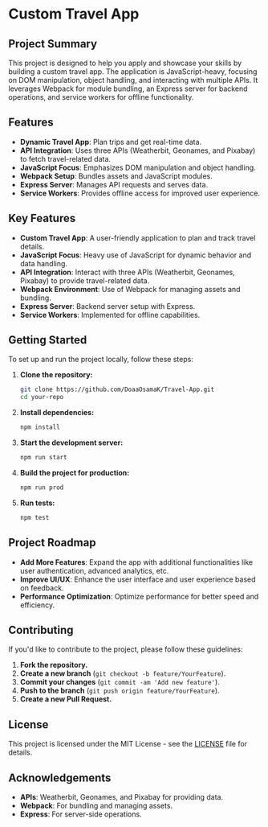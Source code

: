 # Custom Travel App

## Project Summary

This project is designed to help you apply and showcase your skills by building a custom travel app. The application is JavaScript-heavy, focusing on DOM manipulation, object handling, and interacting with multiple APIs. It leverages Webpack for module bundling, an Express server for backend operations, and service workers for offline functionality.

## Features

- **Dynamic Travel App**: Plan trips and get real-time data.
- **API Integration**: Uses three APIs (Weatherbit, Geonames, and Pixabay) to fetch travel-related data.
- **JavaScript Focus**: Emphasizes DOM manipulation and object handling.
- **Webpack Setup**: Bundles assets and JavaScript modules.
- **Express Server**: Manages API requests and serves data.
- **Service Workers**: Provides offline access for improved user experience.

## Key Features

- **Custom Travel App**: A user-friendly application to plan and track travel details.
- **JavaScript Focus**: Heavy use of JavaScript for dynamic behavior and data handling.
- **API Integration**: Interact with three APIs (Weatherbit, Geonames, Pixabay) to provide travel-related data.
- **Webpack Environment**: Use of Webpack for managing assets and bundling.
- **Express Server**: Backend server setup with Express.
- **Service Workers**: Implemented for offline capabilities.

## Getting Started

To set up and run the project locally, follow these steps:

1. **Clone the repository:**

    ```bash
    git clone https://github.com/DoaaOsamaK/Travel-App.git
    cd your-repo
    ```

2. **Install dependencies:**

    ```bash
    npm install
    ```

3. **Start the development server:**

    ```bash
    npm run start
    ```

4. **Build the project for production:**

    ```bash
    npm run prod
    ```

5. **Run tests:**

    ```bash
    npm test
    ```

## Project Roadmap

- **Add More Features**: Expand the app with additional functionalities like user authentication, advanced analytics, etc.
- **Improve UI/UX**: Enhance the user interface and user experience based on feedback.
- **Performance Optimization**: Optimize performance for better speed and efficiency.

## Contributing

If you'd like to contribute to the project, please follow these guidelines:

1. **Fork the repository.**
2. **Create a new branch** (`git checkout -b feature/YourFeature`).
3. **Commit your changes** (`git commit -am 'Add new feature'`).
4. **Push to the branch** (`git push origin feature/YourFeature`).
5. **Create a new Pull Request.**

## License

This project is licensed under the MIT License - see the [LICENSE](./LICENSE) file for details.

## Acknowledgements

- **APIs**: Weatherbit, Geonames, and Pixabay for providing data.
- **Webpack**: For bundling and managing assets.
- **Express**: For server-side operations.
